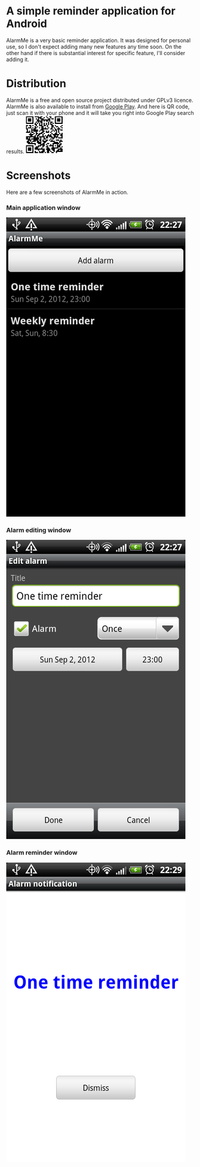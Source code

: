 # A simple reminder application for Android

AlarmMe is a very basic reminder application. It was designed for personal use,
so I don't expect adding many new features any time soon. On the other hand if there is
substantial interest for specific feature, I'll consider adding it.

# Distribution
AlarmMe is a free and open source project distributed under GPLv3 licence.
AlarmMe is also available to install from [Google Play](https://play.google.com/store/apps/details?id=com.taradov.alarmme).
And here is QR code, just scan it with your phone and it will take you right into Google Play search results.
![QR code for Google Play link](https://raw.githubusercontent.com/ataradov/alarm-me/master/doc/qrcode.png)

# Screenshots

Here are a few screenshots of AlarmMe in action.

### Main application window
![Main application window](https://raw.githubusercontent.com/ataradov/alarm-me/master/doc/main_big.png)

### Alarm editing window
![Alarm editing window](https://raw.githubusercontent.com/ataradov/alarm-me/master/doc/edit_big.png)

### Alarm reminder window
![Alarm reminder window](https://raw.githubusercontent.com/ataradov/alarm-me/master/doc/alarm_big.png)


